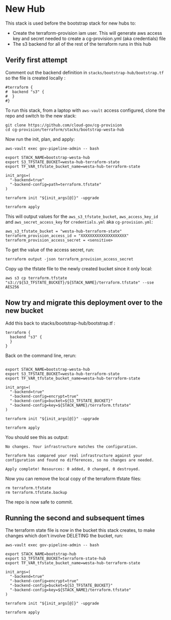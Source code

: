 # New Hub

This stack is used before the bootstrap stack for new hubs to:

 - Create the terraform-provision iam user.  This will generate aws access key and secret needed to create a cg-provision.yml (aka credentials) file
 - The s3 backend for all of the rest of the terraform runs in this hub


## Verify first attempt


Comment out the backend definition in `stacks/bootstrap-hub/bootstrap.tf` so the file is created locally :

```
#terraform {
#  backend "s3" {
#  }
#}
```

To run this stack, from a laptop with `aws-vault` access configured, clone the repo and switch to the new stack:

```
git clone https://github.com/cloud-gov/cg-provision
cd cg-provision/terraform/stacks/bootstrap-westa-hub
```



Now run the init, plan, and apply:

```
aws-vault exec gov-pipeline-admin -- bash

export STACK_NAME=bootstrap-westa-hub
export S3_TFSTATE_BUCKET=westa-hub-terraform-state
export TF_VAR_tfstate_bucket_name=westa-hub-terraform-state

init_args=(
  "-backend=true"
  "-backend-config=path=terraform.tfstate"
)

terraform init "${init_args[@]}" -upgrade

terraform apply
```


This will output values for the `aws_s3_tfstate_bucket`, `aws_access_key_id` and `aws_secret_access_key` for `credentials.yml` aka `cg-provision.yml`:

```
aws_s3_tfstate_bucket = "westa-hub-terraform-state"
terraform_provision_access_id = "XXXXXXXXXXXXXXXXXXXX"
terraform_provision_access_secret = <sensitive>
```

To get the value of the access secret, run:

```
terraform output -json terraform_provision_access_secret
```

Copy up the tfstate file to the newly created bucket since it only local:

```
aws s3 cp terraform.tfstate "s3://${S3_TFSTATE_BUCKET}/${STACK_NAME}/terraform.tfstate" --sse AES256
```


## Now try and migrate this deployment over to the new bucket

Add this back to stacks/bootstrap-hub/bootstrap.tf :

```
terraform {
  backend "s3" {
  }
}
```

Back on the command line, rerun:

```

export STACK_NAME=bootstrap-westa-hub
export S3_TFSTATE_BUCKET=westa-hub-terraform-state
export TF_VAR_tfstate_bucket_name=westa-hub-terraform-state

init_args=(
  "-backend=true"
  "-backend-config=encrypt=true"
  "-backend-config=bucket=${S3_TFSTATE_BUCKET}"
  "-backend-config=key=${STACK_NAME}/terraform.tfstate"
)

terraform init "${init_args[@]}" -upgrade

terraform apply
```

You should see this as output:

```
No changes. Your infrastructure matches the configuration.

Terraform has compared your real infrastructure against your configuration and found no differences, so no changes are needed.

Apply complete! Resources: 0 added, 0 changed, 0 destroyed.
```

Now you can remove the local copy of the terraform tfstate files:

```
rm terraform.tfstate
rm terraform.tfstate.backup
```

The repo is now safe to commit.

## Running the second and subsequent times

The terraform state file is now in the bucket this stack creates, to make changes which don't involve DELETING the bucket, run:

```
aws-vault exec gov-pipeline-admin -- bash

export STACK_NAME=bootstrap-hub
export S3_TFSTATE_BUCKET=terraform-state-hub
export TF_VAR_tfstate_bucket_name=westa-hub-terraform-state

init_args=(
  "-backend=true"
  "-backend-config=encrypt=true"
  "-backend-config=bucket=${S3_TFSTATE_BUCKET}"
  "-backend-config=key=${STACK_NAME}/terraform.tfstate"
)

terraform init "${init_args[@]}" -upgrade

terraform apply

```